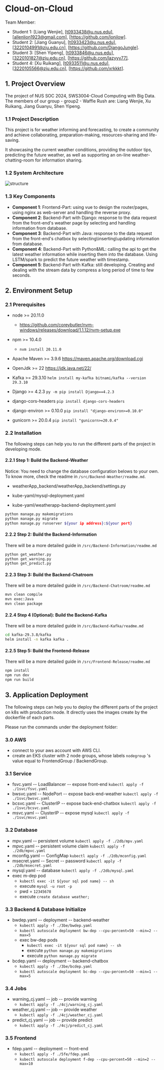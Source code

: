 # Cloud-on-Cloud

Team Member:

- Student 1: [Liang Wenjie], [t0933438@u.nus.edu], [allenlion1923@gmail.com], [https://github.com/lonilow].
- Student 2: [Jiang Guanyu], [t0933423@u.nus.edu], [3220104991@zju.edu.cn], [https://github.com/DjangoJungle].
- Student 3: [Shen Yipeng], [t0933846@u.nus.edu], [3220101827@zju.edu.cn], [https://github.com/lazyyy77].
- Student 4: [Xu Ruikang], [t0933511@u.nus.edu], [3220105566@zju.edu.cn], [https://github.com/xrkkkt].



## 1. Project Overview

The project of NUS SOC 2024, SWS3004-Cloud Computing with Big Data. The members of our group - group2 - Waffle Rush are: Liang Wenjie, Xu Ruikang, Jiang Guanyu, Shen Yipeng.



### 1.1 Project Description

This project is for weather informing and forecasting, to create a community and achieve collaborating, preparation-making,  resources-sharing and life-saving.

It showcasing the current weather conditions, providing the outdoor tips, predicting the future weather, as well as supporting an on-line weather-chatting-room for information sharing.



### 1.2 System Architecture

![structure](structure.png)



### 1.3 Key Components

- **Component 1**: Frontend-Part: using vue to design the router/pages, using nginx as web-server and handling the reverse proxy.
- **Component 2**: Backend-Part with Django: response to the data request from the front-end's weather page by selecting and handling information from database.
- **Component 3**: Backend-Part with Java: response to the data request from the front-end's chatbox by selecting\inserting\updating information from database.
- **Component 4**: Backend-Part with Python&ML: calling the api to get the latest weather information while inserting them into the database. Using LSTM/spark to predict the future weather with timestamp.
- **Component 5**: Backend-Part with Kafka: still developing. Creating and dealing with the stream data by compress a long period of time to few seconds.



## 2. Environment Setup

### 2.1 Prerequisites

- node >= 20.11.0
  - https://github.com/coreybutler/nvm-windows/releases/download/1.1.12/nvm-setup.exe

- npm >= 10.4.0
  + `nvm install 20.11.0`
- Apache Maven >= 3.9.6  https://maven.apache.org/download.cgi
- OpenJdk >= 22  https://jdk.java.net/22/
- Kafka >= 29.3.10 `helm install my-kafka bitnami/kafka --version 29.3.10`
- Django >= 4.2.3 `py -m pip install Django==4.2.3`
- django-cors-headers `pip install django-cors-headers`
- django-environ >= 0.10.0 `pip install "django-environ>=0.10.0"`
- gunicorn >= 20.0.4 `pip install "gunicorn>=20.0.4"`



### 2.2 Installation

The following steps can help you to run the different parts of the project in developing mode.

#### 2.2.1 **Step 1**: Build the Backend-Weather

Notice: You need to change the database configuration belows to your own. To know more, check the readme in `/src/Backend-Weather/readme.md`.

+ weatherApp_backend/weatherApp_backend/settings.py 

+ kube-yaml/mysql-deployment.yaml

+ kube-yaml/weatherapp-backend-deployment.yaml

```bash
python manage.py makemigrations
python manage.py migrate
python manage.py runserver ${your ip address}:${your port}
```



#### 2.2.2 **Step 2**: Build the Backend-Information

There will be a more detailed guide in `/src/Backend-Information/readme.md`

```bash
python get_weather.py
python get_warning.py
python get_predict.py
```



#### 2.2.3 **Step 3**: Build the Backend-Chatroom

There will be a more detailed guide in `/src/Backend-Chatroom/readme.md`

```bash
mvn clean compile
mvn exec:Java
mvn clean package
```



#### 2.2.4 **Step 4 (Optional)**: Build the Backend-Kafka

There will be a more detailed guide in `/src/Backend-Kafka/readme.md`

```bash
cd kafka-29.3.8/kafka
helm install -n kafka kafka .
```



#### 2.2.5 **Step 5**: Build the Frontend-Release

There will be a more detailed guide in `/src/Frontend-Release/readme.md`

```bash
npm install
npm run dev
npm run build
```



## 3. Application Deployment

The following steps can help you to deploy the different parts of the project on k8s with production mode. It directly uses the images create by the dockerfile of each parts.

Please run the commands under the deployment folder:



### 3.0 AWS

+ connect to your aws account with AWS CLI.
+ create an EKS cluster with 2 node groups, whose labels `nodegroup` 's value equal to FrontendGroup / BackendGroup.

 

### 3.1 Service
+ fsvc.yaml -- LoadBalancer -- expose front-end
  `kubectl apply -f ./1svc/fsvc.yaml`
+ bwsvc.yaml -- NodePort -- expose back-end-weather
  `kubectl apply -f ./1svc/bwsvc.yaml`
+ bcsvc.yaml -- ClusterIP -- expose back-end-chatbox
  `kubectl apply -f ./1svc/bcsvc.yaml`
+ msvc.yaml -- ClusterIP -- expose mysql
  `kubectl apply -f ./1svc/msvc.yaml`



### 3.2 Database
+ mpv.yaml -- persistent volume
  `kubectl apply -f ./2db/mpv.yaml`
+ mpvc.yaml -- persistent volume claim
  `kubectl apply -f ./2db/mpvc.yaml`
+ mconfig.yaml -- ConfigMap
  `kubectl apply -f ./2db/mconfig.yaml`
+ msecret.yaml -- Secret -- password
  `kubectl apply -f ./2db/msecret.yaml`
+ mysql.yaml -- database
  `kubectl apply -f ./2db/mysql.yaml`
+ exec m-dep pod
  - `kubectl exec -it ${your sql pod name} -- sh`
  - execute `mysql -u root -p`
  - pwd =  `12345678`
  - execute `create database weather;`



### 3.3 Backend & Database Initialize
+ bwdep.yaml -- deployment -- backend-weather
  - `kubectl apply -f ./3be/bwdep.yaml`
  -  `kubectl autoscale deployment bw-dep --cpu-percent=50 --min=2 --max=5`
  - exec bw-dep pods
    - `kubectl exec -it ${your sql pod name} -- sh`
    - execute `python manage.py makemigrations`
    - execute `python manage.py migrate`
+ bcdep.yaml -- deployment -- backend-chatbox
  - `kubectl apply -f ./3be/bcdep.yaml`
  - `kubectl autoscale deployment bc-dep --cpu-percent=50 --min=1 --max=5`



### 3.4 Jobs
+ warning_cj.yaml -- job -- provide warning
  - `kubectl apply -f ./4cj/warning_cj.yaml`
+ weather_cj.yaml -- job -- provide weather
  - `kubectl apply -f ./4cj/weather_cj.yaml`
+ predict_cj.yaml -- job -- provide predict
  - `kubectl apply -f ./4cj/predict_cj.yaml`



### 3.5 Frontend
+ fdep.yaml -- deployment -- front-end
  - `kubectl apply -f ./5fe/fdep.yaml`
  - `kubectl autoscale deployment f-dep --cpu-percent=50 --min=2 --max=10`
